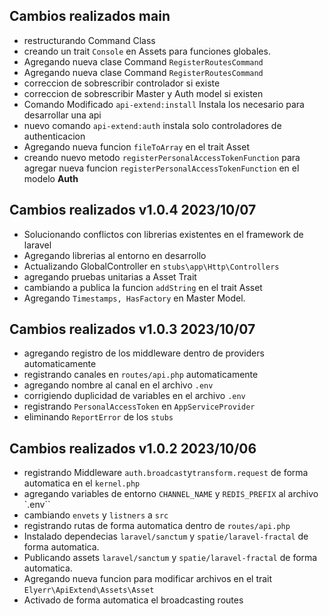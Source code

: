 ## Cambios realizados main
- restructurando Command Class
- creando un trait `Console` en Assets para funciones globales.
- Agregando nueva clase Command `RegisterRoutesCommand` 
- Agregando nueva clase Command `RegisterRoutesCommand` 
- correccion de sobrescribir controlador si existe
- correccion de sobrescribir Master y Auth model si existen
- Comando Modificado `api-extend:install` Instala los necesario para desarrollar una api
- nuevo comando `api-extend:auth` instala solo controladores de authenticacion
- Agregando nueva funcion `fileToArray` en el trait Asset
- creando nuevo metodo `registerPersonalAccessTokenFunction` para agregar nueva funcion `registerPersonalAccessTokenFunction` en el modelo **Auth**

## Cambios realizados v1.0.4 2023/10/07
- Solucionando conflictos con librerias existentes en el framework de laravel
- Agregando librerias al entorno en desarrollo
- Actualizando GlobalController en  `stubs\app\Http\Controllers`
- agregando pruebas unitarias a Asset Trait
- cambiando a publica la funcion `addString` en el trait Asset
- Agregando `Timestamps, HasFactory` en Master Model.

## Cambios realizados v1.0.3 2023/10/07 
- agregando registro de los middleware dentro de providers automaticamente
- registrando canales en `routes/api.php` automaticamente
- agregando nombre al canal en el archivo `.env`
- corrigiendo duplicidad de variables en el archivo `.env`
- registrando `PersonalAccessToken` en `AppServiceProvider`
- eliminando `ReportError` de los `stubs`

## Cambios realizados v1.0.2 2023/10/06
- registrando Middleware `auth.broadcast`y`transform.request` de forma automatica en el `kernel.php`
- agregando variables de entorno `CHANNEL_NAME`  y `REDIS_PREFIX` al archivo `.env``
- cambiando `envets` y `listners` a `src`
- registrando rutas de forma automatica dentro de `routes/api.php`
- Instalado dependecias `laravel/sanctum` y `spatie/laravel-fractal` de forma automatica.
- Publicando assets `laravel/sanctum` y `spatie/laravel-fractal` de forma automatica.
- Agregando nueva funcion para modificar archivos en el trait `Elyerr\ApiExtend\Assets\Asset`
- Activado de forma automatica el broadcasting routes